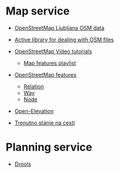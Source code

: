 # Map service

* [OpenStreetMap Ljubljana OSM data](https://www.openstreetmap.org/export#map=17/46.04161/14.50680)
* [Active library for dealing with OSM files](https://jaryard.com/projects/osm4j/tutorial)

* [OpenStreetMap Video tutorials](https://wiki.openstreetmap.org/wiki/Video_tutorials#some_videos_online_explaining_how_to_edit)
  * [Map features playlist](https://wiki.openstreetmap.org/wiki/Video_tutorials#some_videos_online_explaining_how_to_edit) 

* [OpenStreetMap features](https://wiki.openstreetmap.org/wiki/Map_features)
  * [Relation](https://wiki.openstreetmap.org/wiki/Relation)
  * [Way]()
  * [Node]()

* [Open-Elevation](https://wiki.openstreetmap.org/wiki/Open-Elevation)

* [Trenutno stanje na cesti](https://www.promet.si/sl/vkljucki-razvijalci)

# Planning service

* [Drools](https://www.drools.org/learn/video.html)
